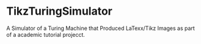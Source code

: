 # TikzTuringSimulator
A Simulator of a Turing Machine that Produced LaTexx/Tikz Images as part of a academic tutorial projecct.
